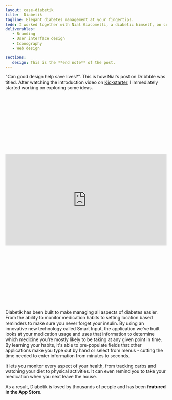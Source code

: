 ```yaml
---
layout: case-diabetik
title:  Diabetik
tagline: Elegant diabetes management at your fingertips.
lede: I worked together with Nial Giacomelli, a diabetic himself, on creating a delightful user experience for people who suffer from diabetes. The result is an app that's modern, intuitive and fun to use.
deliverables:
   - Branding
   - User interface design
   - Iconography
   - Web design

sections:
   design: This is the **end note** of the post.
---
```

"Can good design help save lives?". This is how Nial's post on Dribbble was titled. After watching the introduction video on [Kickstarter], I immediately started working on exploring some ideas.

<style>.embed-container { position: relative; padding-bottom: 56.25%; margin: 5vh 0; height: 0; overflow: hidden; max-width: 100%; } .embed-container iframe, .embed-container object, .embed-container embed { position: absolute; top: 0; left: 0; width: 100%; height: 100%; }</style><div class='embed-container'><iframe src='https://player.vimeo.com/video/59348097?color=ffffff&byline=0&portrait=0' frameborder='0' webkitAllowFullScreen mozallowfullscreen allowFullScreen></iframe></div>

Diabetik has been built to make managing all aspects of diabetes easier. From the ability to monitor medication habits to setting location based reminders to make sure you never forget your insulin. By using an innovative new technology called Smart Input, the application we've built looks at your medication usage and uses that information to determine which medicine you're mostly likely to be taking at any given point in time. By learning your habits, it's able to pre-populate fields that other applications make you type out by hand or select from menus - cutting the time needed to enter information from minutes to seconds.

It lets you monitor every aspect of your health, from tracking carbs and watching your diet to physical activities. It can even remind you to take your medication when you next leave the house.

As a result, Diabetik is loved by thousands of people and has been **featured in the App Store**.

[Kickstarter]: https://www.kickstarter.com/projects/nialg/the-diabetic-journal
